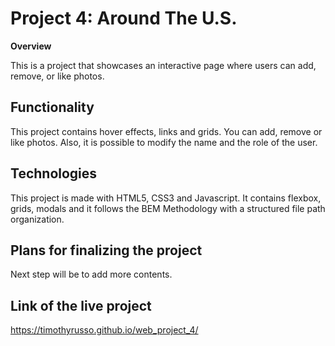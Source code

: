 # Project 4: Around The U.S.

**Overview**

This is a project that showcases an interactive page where users can add, remove, or like photos.

## Functionality

This project contains hover effects, links and grids. You can add, remove or like photos. Also, it is possible to modify the name and the role of the user.

## Technologies

This project is made with HTML5, CSS3 and Javascript. It contains flexbox, grids, modals and it follows the BEM Methodology with a structured file path organization.

## Plans for finalizing the project

Next step will be to add more contents.

## Link of the live project

https://timothyrusso.github.io/web_project_4/
